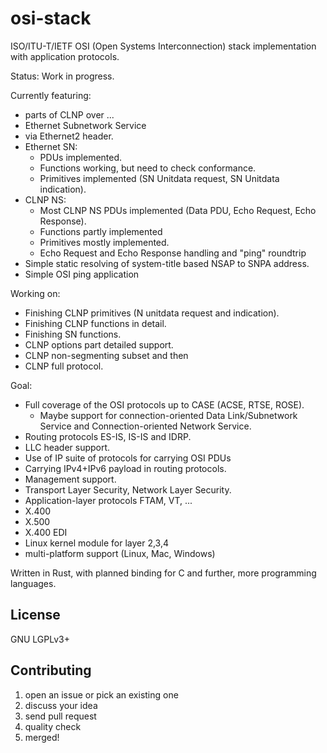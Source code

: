# osi-stack

ISO/ITU-T/IETF OSI (Open Systems Interconnection) stack implementation with application protocols.

Status:  Work in progress.

Currently featuring:

* parts of CLNP over ...
* Ethernet Subnetwork Service
* via Ethernet2 header.
* Ethernet SN:
  * PDUs implemented.
  * Functions working, but need to check conformance.
  * Primitives implemented (SN Unitdata request, SN Unitdata indication).
* CLNP NS:
  * Most CLNP NS PDUs implemented (Data PDU, Echo Request, Echo Response).
  * Functions partly implemented
  * Primitives mostly implemented.
  * Echo Request and Echo Response handling and "ping" roundtrip
* Simple static resolving of system-title based NSAP to SNPA address.
* Simple OSI ping application

Working on:

* Finishing CLNP primitives (N unitdata request and indication).
* Finishing CLNP functions in detail.
* Finishing SN functions.
* CLNP options part detailed support.
* CLNP non-segmenting subset and then
* CLNP full protocol.

Goal:

* Full coverage of the OSI protocols up to CASE (ACSE, RTSE, ROSE).
  * Maybe support for connection-oriented Data Link/Subnetwork Service and Connection-oriented Network Service.
* Routing protocols ES-IS, IS-IS and IDRP.
* LLC header support.
* Use of IP suite of protocols for carrying OSI PDUs
* Carrying IPv4+IPv6 payload in routing protocols.
* Management support.
* Transport Layer Security, Network Layer Security.
* Application-layer protocols FTAM, VT, ...
* X.400
* X.500
* X.400 EDI
* Linux kernel module for layer 2,3,4
* multi-platform support (Linux, Mac, Windows)

Written in Rust, with planned binding for C and further, more programming languages.

## License

GNU LGPLv3+

## Contributing

1. open an issue or pick an existing one
2. discuss your idea
3. send pull request
4. quality check
5. merged!
